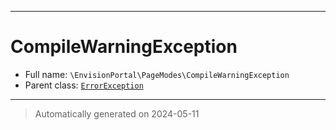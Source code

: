 ***

# CompileWarningException





* Full name: `\EnvisionPortal\PageModes\CompileWarningException`
* Parent class: [`ErrorException`](../../ErrorException.md)






***
> Automatically generated on 2024-05-11
